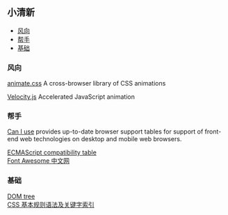 
## 小清新

- [风向](#direction)        
- [帮手](#assistant)        
- [基础](#basis)           

### <a id="direction">风向</a>

[animate.css](https://daneden.github.io/animate.css) A cross-browser library of CSS animations

[Velocity.js](http://velocityjs.org) Accelerated JavaScript animation


### <a id="assistant">帮手</a>
[Can I use](https://caniuse.com) provides up-to-date browser support tables for support of front-end web technologies on desktop and mobile web browsers.

[ECMAScript compatibility table](https://kangax.github.io/compat-table/es6)       
[Font Awesome 中文网](http://www.fontawesome.com.cn/faicons/)      



### <a id="basis">基础</a>
        
[DOM tree](https://javascript.info/dom-nodes)       
[CSS 基本规则语法及关键字索引](https://developer.mozilla.org/zh-CN/docs/Web/CSS/Reference)      



